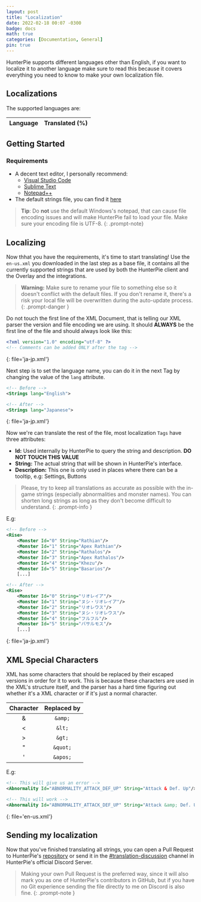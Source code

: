 ```yaml
---
layout: post
title: "Localization"
date: 2022-02-18 00:07 -0300
badge: docs
math: true
categories: [Documentation, General]
pin: true
---
```

HunterPie supports different languages other than English, if you want to localize it to another language make sure to read this because it covers everything you need to know to make your own localization file.

## Localizations

The supported languages are:

<script>
    const API_GITHUB_LIST_FILES = "https://api.github.com/repos/Haato3o/HunterPie-v2/git/trees/main?recursive=1"
    const RAW_FILE = "https://raw.githubusercontent.com/Haato3o/HunterPie-v2/main/"
    async function readXmlFile(path) {
        const req = await fetch(`${RAW_FILE}${path}`);
        const res = await req.text();
        const parser = new DOMParser();

        return parser.parseFromString(res, "text/xml");
    }

    async function getLocalizationFiles() {
        const DEFAULT_LOCALIZATION = "HunterPie/Languages/en-us.xml";
        const english = await readXmlFile(DEFAULT_LOCALIZATION)
        const flatEnglish = flatXml(english)

        const filesResponse = await fetch(API_GITHUB_LIST_FILES)
        const response = await filesResponse.json()
        const localizations = response.tree
            .filter(e => e.path.startsWith("HunterPie/Languages/"))
            .flatMap(e => e.path)

        const languages = []

        for (let i = 0; i < localizations.length; i++) {
            let file = localizations[i]
            let xmlFile = await readXmlFile(file)
            let flatXmlFile = flatXml(xmlFile)
            let percentage = compareStringsRecursively(flatEnglish, flatXmlFile)

            languages.push({
                "name": file,
                "percentage": percentage
            })
        }

        // Display results
        const table = document.getElementById("localization-table")
        console.log(languages.length)
        languages.forEach(data => {
            const tr = document.createElement("tr");
            const name = document.createElement("td");
            const percentage = document.createElement("td")

            tr.appendChild(name)
            tr.appendChild(percentage)

            name.innerHTML = data.name
                .replace("HunterPie/Languages/", "")
                .replace(".xml", "")

            percentage.innerHTML = `${(data.percentage * 100).toFixed(2)}%`

            const getGreenToRed = (percent) => {
                const g = 80 + 190 * percent;
                const b = 50 + 41 * percent;
                const r = 160 + (38 * (1 - percent));
                return `rgb(${r}, ${g}, ${b})`;
            }

            percentage.style.color = getGreenToRed(data.percentage)

            table.appendChild(tr)
            console.log(table)
        })
    }

    function flatXml(document) {
        const hashset = new Set()
        const elements = document.getElementsByTagName("*")
        for (let i = 0; i < elements.length; i++) {
            let key = getFullNodePath(elements[i])
            
            if (key === undefined)
                continue
            
            hashset.add(key)
        }
        return hashset
    }

    function getFullNodePath(node) {
        if (node.attributes.Id == undefined)
            return undefined

        let path = node.attributes.Id.value
        while (node.parentElement != null) {
            let parentName = node.parentElement.tagName
            path = `${parentName}.${path}`

            node = node.parentElement
        }
        return path
    }

    function compareStringsRecursively(original, localization) {
        const oLength = original.size;
        const missing = new Set()

        original.forEach(v => {
            if (!localization.has(v))
                missing.add(v)
        })
        return (oLength - missing.size) / oLength
    }

    getLocalizationFiles();
</script>

<div class="table-wrapper"><table>
    <thead>
        <tr>
            <th>Language</th>
            <th>Translated (%)</th>
        </tr>
    </thead>
        <tbody id="localization-table">
        </tbody>
    </table>
</div>

## Getting Started

### Requirements

- A decent text editor, I personally recommend:
    - [Visual Studio Code](https://code.visualstudio.com/)
    - [Sublime Text](https://www.sublimetext.com/)
    - [Notepad++](https://notepad-plus-plus.org/)
- The default strings file, you can find it [here](https://github.com/Haato3o/HunterPie-v2/blob/main/HunterPie/Languages/en-us.xml)

> **Tip**: Do **not** use the default Windows's notepad, that can cause file encoding issues and will make HunterPie fail to load your file. Make sure your encoding file is UTF-8.
{: .prompt-note}

## Localizing

Now thhat you have the requirements, it's time to start translating!
Use the `en-us.xml` you downloaded in the last step as a base file, it contains all the currently supported strings that are used by both the HunterPie client and the Overlay and the integrations.

> **Warning:** Make sure to rename your file to something else so it doesn't conflict with the default files. If you don't rename it, there's a risk your local file will be overwritten during the auto-update process.
{: .prompt-danger }

Do not touch the first line of the XML Document, that is telling our XML parser the version and file encoding we are using. It should **ALWAYS** be the first line of the file and should always look like this:

```xml
<?xml version="1.0" encoding="utf-8" ?>
<!-- Comments can be added ONLY after the tag -->
```
{: file='ja-jp.xml'}

Next step is to set the language name, you can do it in the next Tag by changing the value of the `lang` attribute.

```xml
<!-- Before -->
<Strings lang="English">

<!-- After -->
<Strings lang="Japanese">
```
{: file='ja-jp.xml'}

Now we're can translate the rest of the file, most localization `Tags` have three attributes:

- **Id:** Used internally by HunterPie to query the string and description. **DO NOT TOUCH THIS VALUE**
- **String:** The actual string that will be shown in HunterPie's interface.
- **Description:** This one is only used in places where there can be a tooltip, e.g: Settings, Buttons

> Please, try to keep all translations as accurate as possible with the in-game strings (especially abnormalities and monster names). You can shorten long strings as long as they don't become difficult to understand.
{: .prompt-info }

E.g:

```xml
<!-- Before -->
<Rise>
    <Monster Id="0" String="Rathian"/>
    <Monster Id="1" String="Apex Rathian"/>
    <Monster Id="2" String="Rathalos"/>
    <Monster Id="3" String="Apex Rathalos"/>
    <Monster Id="4" String="Khezu"/>
    <Monster Id="5" String="Basarios"/>
    [...]

<!-- After -->
<Rise>
    <Monster Id="0" String="リオレイア"/>
    <Monster Id="1" String="ヌシ・リオレイア"/>
    <Monster Id="2" String="リオレウス"/>
    <Monster Id="3" String="ヌシ・リオレウス"/>
    <Monster Id="4" String="フルフル"/>
    <Monster Id="5" String="バサルモス"/>
    [...]
```
{: file='ja-jp.xml'}

## XML Special Characters

XML has some characters that should be replaced by their escaped versions in order for it to work. This is because these characters are used in the XML's structure itself, and the parser has a hard time figuring out whether it's a XML character or if it's just a normal character.

Character | Replaced by
:--------:|:-------------------:
&         | `&amp;`
<         | `&lt;`
\>        | `&gt;`
"         | `&quot;`
'         | `&apos;`

E.g:

```xml
<!-- This will give us an error -->
<Abnormality Id="ABNORMALITY_ATTACK_DEF_UP" String="Attack & Def. Up"/>

<!-- This will work -->
<Abnormality Id="ABNORMALITY_ATTACK_DEF_UP" String="Attack &amp; Def. Up"/>
```
{: file='en-us.xml'}

## Sending my localization

Now that you've finished translating all strings, you can open a Pull Request to HunterPie's [repository](https://github.com/Haato3o/HunterPie-v2) or send it in the [#translation-discussion](https://discord.gg/xUnKhFKrbs) channel in HunterPie's official Discord Server.

> Making your own Pull Request is the preferred way, since it will also mark you as one of HunterPie's contributors in GitHub, but if you have no Git experience sending the file directly to me on Discord is also fine.
{: .prompt-note }